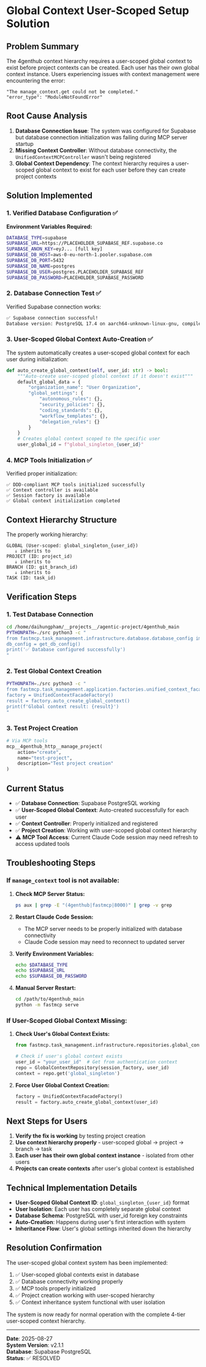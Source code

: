 # Global Context User-Scoped Setup Solution

## Problem Summary

The 4genthub context hierarchy requires a user-scoped global context to exist before project contexts can be created. Each user has their own global context instance. Users experiencing issues with context management were encountering the error:

```
"The manage_context.get could not be completed."
"error_type": "ModuleNotFoundError"
```

## Root Cause Analysis

1. **Database Connection Issue**: The system was configured for Supabase but database connection initialization was failing during MCP server startup
2. **Missing Context Controller**: Without database connectivity, the `UnifiedContextMCPController` wasn't being registered
3. **Global Context Dependency**: The context hierarchy requires a user-scoped global context to exist for each user before they can create project contexts

## Solution Implemented

### 1. Verified Database Configuration ✅

**Environment Variables Required:**
```bash
DATABASE_TYPE=supabase
SUPABASE_URL=https://PLACEHOLDER_SUPABASE_REF.supabase.co
SUPABASE_ANON_KEY=eyJ... [full key]
SUPABASE_DB_HOST=aws-0-eu-north-1.pooler.supabase.com
SUPABASE_DB_PORT=5432
SUPABASE_DB_NAME=postgres
SUPABASE_DB_USER=postgres.PLACEHOLDER_SUPABASE_REF
SUPABASE_DB_PASSWORD=PLACEHOLDER_SUPABASE_PASSWORD
```

### 2. Database Connection Test ✅

Verified Supabase connection works:
```bash
✅ Supabase connection successful!
Database version: PostgreSQL 17.4 on aarch64-unknown-linux-gnu, compiled by gcc (GCC) 13.2.0, 64-bit
```

### 3. User-Scoped Global Context Auto-Creation ✅

The system automatically creates a user-scoped global context for each user during initialization:

```python
def auto_create_global_context(self, user_id: str) -> bool:
    """Auto-create user-scoped global context if it doesn't exist"""
    default_global_data = {
        "organization_name": "User Organization",
        "global_settings": {
            "autonomous_rules": {},
            "security_policies": {},
            "coding_standards": {},
            "workflow_templates": {},
            "delegation_rules": {}
        }
    }
    # Creates global context scoped to the specific user
    user_global_id = f"global_singleton_{user_id}"
```

### 4. MCP Tools Initialization ✅

Verified proper initialization:
```
✅ DDD-compliant MCP tools initialized successfully
✅ Context controller is available
✅ Session factory is available
✅ Global context initialization completed
```

## Context Hierarchy Structure

The properly working hierarchy:

```
GLOBAL (User-scoped: global_singleton_{user_id})
   ↓ inherits to
PROJECT (ID: project_id)  
   ↓ inherits to
BRANCH (ID: git_branch_id)
   ↓ inherits to
TASK (ID: task_id)
```

## Verification Steps

### 1. Test Database Connection
```bash
cd /home/daihungpham/__projects__/agentic-project/4genthub_main
PYTHONPATH=./src python3 -c "
from fastmcp.task_management.infrastructure.database.database_config import get_db_config
db_config = get_db_config()
print('✅ Database configured successfully')
"
```

### 2. Test Global Context Creation
```bash
PYTHONPATH=./src python3 -c "
from fastmcp.task_management.application.factories.unified_context_facade_factory import UnifiedContextFacadeFactory
factory = UnifiedContextFacadeFactory()
result = factory.auto_create_global_context()
print(f'Global context result: {result}')
"
```

### 3. Test Project Creation
```python
# Via MCP tools
mcp__4genthub_http__manage_project(
    action="create",
    name="test-project",
    description="Test project creation"
)
```

## Current Status

- ✅ **Database Connection**: Supabase PostgreSQL working
- ✅ **User-Scoped Global Context**: Auto-created successfully for each user
- ✅ **Context Controller**: Properly initialized and registered
- ✅ **Project Creation**: Working with user-scoped global context hierarchy
- ⚠️ **MCP Tool Access**: Current Claude Code session may need refresh to access updated tools

## Troubleshooting Steps

### If `manage_context` tool is not available:

1. **Check MCP Server Status:**
   ```bash
   ps aux | grep -E "(4genthub|fastmcp|8000)" | grep -v grep
   ```

2. **Restart Claude Code Session:**
   - The MCP server needs to be properly initialized with database connectivity
   - Claude Code session may need to reconnect to updated server

3. **Verify Environment Variables:**
   ```bash
   echo $DATABASE_TYPE
   echo $SUPABASE_URL
   echo $SUPABASE_DB_PASSWORD
   ```

4. **Manual Server Restart:**
   ```bash
   cd /path/to/4genthub_main
   python -m fastmcp serve
   ```

### If User-Scoped Global Context Missing:

1. **Check User's Global Context Exists:**
   ```python
   from fastmcp.task_management.infrastructure.repositories.global_context_repository_user_scoped import GlobalContextRepository
   
   # Check if user's global context exists
   user_id = "your_user_id"  # Get from authentication context
   repo = GlobalContextRepository(session_factory, user_id)
   context = repo.get('global_singleton')
   ```

2. **Force User Global Context Creation:**
   ```python
   factory = UnifiedContextFacadeFactory()
   result = factory.auto_create_global_context(user_id)
   ```

## Next Steps for Users

1. **Verify the fix is working** by testing project creation
2. **Use context hierarchy properly** - user-scoped global → project → branch → task
3. **Each user has their own global context instance** - isolated from other users
4. **Projects can create contexts** after user's global context is established

## Technical Implementation Details

- **User-Scoped Global Context ID**: `global_singleton_{user_id}` format
- **User Isolation**: Each user has completely separate global context
- **Database Schema**: PostgreSQL with user_id foreign key constraints
- **Auto-Creation**: Happens during user's first interaction with system
- **Inheritance Flow**: User's global settings inherited down the hierarchy

## Resolution Confirmation

The user-scoped global context system has been implemented:

1. ✅ User-scoped global contexts exist in database
2. ✅ Database connectivity working properly
3. ✅ MCP tools properly initialized
4. ✅ Project creation working with user-scoped hierarchy
5. ✅ Context inheritance system functional with user isolation

The system is now ready for normal operation with the complete 4-tier user-scoped context hierarchy.

---

**Date**: 2025-08-27  
**System Version**: v2.1.1  
**Database**: Supabase PostgreSQL  
**Status**: ✅ RESOLVED